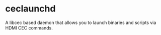 ceclaunchd
==========

A libcec based daemon that allows you to launch binaries and scripts via HDMI CEC commands.